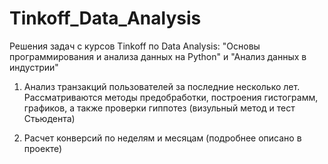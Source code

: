 # Tinkoff_Data_Analysis
Решения задач с курсов Tinkoff по Data Analysis: "Основы программирования и анализа данных на Python" и "Анализ данных в индустрии"

1) Анализ транзакций пользователей за последние несколько лет. Рассматриваются методы предобработки, построения гистограмм, графиков, а также проверки
гиппотез (визульный метод и тест Стьюдента)

2) Расчет конверсий по неделям и месяцам (подробнее описано в проекте)

